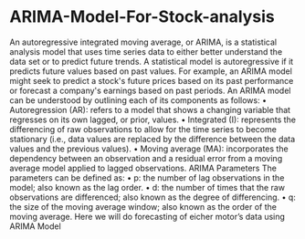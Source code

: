 # ARIMA-Model-For-Stock-analysis
 An autoregressive integrated moving average, or ARIMA, is a statistical analysis model that uses time series data to either better understand the data set or to predict future trends. 
A statistical model is autoregressive if it predicts future values based on past values. For example, an ARIMA model might seek to predict a stock's future prices based on its past performance or forecast a company's earnings based on past periods. 
An ARIMA model can be understood by outlining each of its components as follows:
•	Autoregression (AR): refers to a model that shows a changing variable that regresses on its own lagged, or prior, values.
•	Integrated (I): represents the differencing of raw observations to allow for the time series to become stationary (i.e., data values are replaced by the difference between the data values and the previous values).
•	Moving average (MA):  incorporates the dependency between an observation and a residual error from a moving average model applied to lagged observations.
           ARIMA Parameters
               The parameters can be defined as:
•	p: the number of lag observations in the model; also known as the lag order.
•	d: the number of times that the raw observations are differenced; also known as the degree of differencing.
•	q: the size of the moving average window; also known as the order of the moving average.
Here we will do forecasting of eicher motor’s data using ARIMA Model






